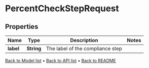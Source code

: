 

# PercentCheckStepRequest


## Properties

| Name | Type | Description | Notes |
|------------ | ------------- | ------------- | -------------|
|**label** | **String** | The label of the compliance step |  |



[Back to Model list](../README.md#documentation-for-models) &#8226; [Back to API list](../README.md#documentation-for-api-endpoints) &#8226; [Back to README](../README.md)


